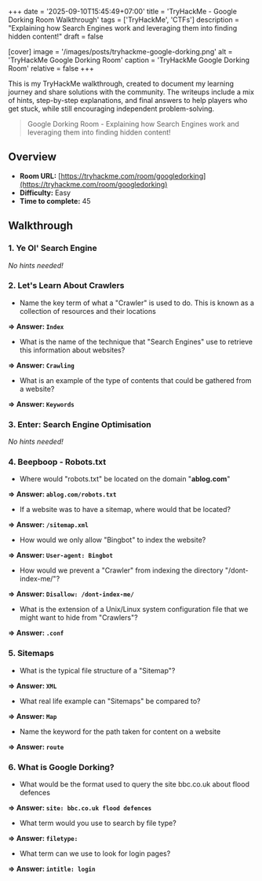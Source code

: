 +++
date = '2025-09-10T15:45:49+07:00'
title = 'TryHackMe - Google Dorking Room Walkthrough'
tags = ['TryHackMe', 'CTFs']
description = "Explaining how Search Engines work and leveraging them into finding hidden content!" 
draft = false

[cover]
  image = '/images/posts/tryhackme-google-dorking.png'
  alt = 'TryHackMe Google Dorking Room'
  caption = 'TryHackMe Google Dorking Room'
  relative = false
+++

This is my TryHackMe walkthrough, created to document my learning journey and share solutions with the community. The writeups include a mix of hints, step-by-step explanations, and final answers to help players who get stuck, while still encouraging independent problem-solving.

> Google Dorking Room - Explaining how Search Engines work and leveraging them into finding hidden content!

## Overview
- **Room URL:** [https://tryhackme.com/room/googledorking](https://tryhackme.com/room/googledorking)
- **Difficulty:** Easy
- **Time to complete:** 45

## Walkthrough
### 1. Ye Ol' Search Engine
*No hints needed!*

### 2. Let's Learn About Crawlers
- <p>Name the key term of what a "Crawler" is used to do. This is known as a collection of resources and their locations</p>

**=> Answer: `Index`**

- <p>What is the name of the technique that "Search Engines" use to retrieve this information about websites?</p>

**=> Answer: `Crawling`**

- <p>What is an example of the type of contents that could be gathered from a website?</p>

**=> Answer: `Keywords`**

### 3. Enter: Search Engine Optimisation
*No hints needed!*

### 4. Beepboop - Robots.txt
- <p>Where would "robots.txt" be located on the domain "<b>ablog.com</b>"</p>

**=> Answer: `ablog.com/robots.txt`**

- <p>If a website was to have a sitemap, where would that be located?</p>

**=> Answer: `/sitemap.xml`**

- How would we only allow "Bingbot" to index the website?

**=> Answer: `User-agent: Bingbot`**

- <p>How would we prevent a "Crawler" from indexing the directory "/dont-index-me/"?<br /></p>

**=> Answer: `Disallow: /dont-index-me/`**

- <p>What is the extension of a Unix/Linux system configuration file that we might want to hide from "Crawlers"?</p>

**=> Answer: `.conf`**

### 5. Sitemaps
- <p>What is the typical file structure of a "Sitemap"?</p>

**=> Answer: `XML`**

- <p>What real life example can "Sitemaps" be compared to?</p>

**=> Answer: `Map`**

- <p>Name the keyword for the path taken for content on a website</p>

**=> Answer: `route`**

### 6. What is Google Dorking?
- <p>What would be the format used to query the site bbc.co.uk about flood defences<br /></p>

**=> Answer: `site: bbc.co.uk flood defences`**

- <p>What term would you use to search by file type?</p>

**=> Answer: `filetype:`**

- <p>What term can we use to look for login pages?</p>

**=> Answer: `intitle: login`**

